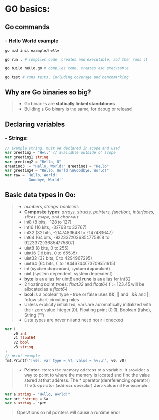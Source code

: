 # GO basics:
## Go commands
### - Hello World example
```bash
go mod init example/hello
```
```bash
go run . # compiles code, creates and executable, and then runs it
```
```bash
go build hello.go # compiles code, creates and executable
```
```bash
go test # runs tests, including coverage and benchmarking
```
## Why are Go binaries so big?
>- Go binaries are **statically linked standalones**
>- Building a Go binary is the same, for debug or release!
## Declaring variables
### - Strings:
```go
// Example string, must be declared in scope and used
var Greeting = "Hell" // available outside of scope 
var greeting1 string
var greeting2 = "Hello, W"
greeting3 := "Hello, World!" greeting1 = "Hello" 
var greeting4 = "Hello, World!\nGoodbye, World!"
var raw = `Hello, World!
           Goodbye, World!`
```
## Basic data types in Go:
>- _numbers, strings, booleans_
>- **Composite types**: _arrays, structs, pointers, functions, interfaces, slices, maps,_ 
>  _and channels_
>- int8 (8 bits, -128 to 127)
>- int16 (16 bits, -32768 to 32767)
>- int32 (32 bits, -2147483648 to 2147483647)
>- int64 (64 bits, -9223372036854775808 to 9223372036854775807)
>- uint8 (8 bits, 0 to 255)
>- uint16 (16 bits, 0 to 65535)
>- uint32 (32 bits, 0 to 4294967295)
>- uint64 (64 bits, 0 to 18446744073709551615)
>- int (system dependent, system dependent)
>- uint (system dependent, system dependent)
>- **byte** is an alias for uint8 and **rune** is an alias for int32
>- 2 floating point types: _float32_ and _float64_
>  f := 123.45 will be allocated as a _float64_
>- **bool** is a boolean type - true or false 
>  uses &&, || and !
>  && and || follow short-circuiting rules
>- Unless explicity initialized, vars are automatically initialized with their zero value
>  Integer (0), Floating point (0.0), Boolean (false), String ("")
>- Data types are never nil and need not nil checked
```go
var (
    v0 int
    v1 float64
    v2 bool
    v3 string
)
// print example
fmt.Printf("[v0]: var type = %T; value = %v;\n", v0, v0)
```
>- **Pointer**: stores the memory address of a variable.
>  It provides a way to point to where the memory is located
>  and find the value stored at that address.
>  The * operator (dereferencing operator)
>  The & operator (address operator)
>  Zero value: nil
>  For example: 
```go
var a string = "Hello, World!"
var prt *string = &a
var b string = *prt
```
> Operations on nil pointers will cause a runtime error
